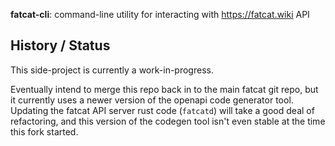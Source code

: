 
**fatcat-cli**: command-line utility for interacting with https://fatcat.wiki API


## History / Status

This side-project is currently a work-in-progress.

Eventually intend to merge this repo back in to the main fatcat git repo, but
it currently uses a newer version of the openapi code generator tool. Updating
the fatcat API server rust code (`fatcatd`) will take a good deal of
refactoring, and this version of the codegen tool isn't even stable at the time
this fork started.
